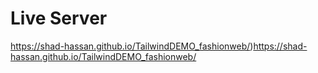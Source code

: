 # Live Server
https://shad-hassan.github.io/TailwindDEMO_fashionweb/)https://shad-hassan.github.io/TailwindDEMO_fashionweb/
